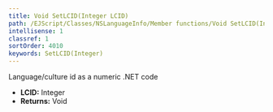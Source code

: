 ```yaml
---
title: Void SetLCID(Integer LCID)
path: /EJScript/Classes/NSLanguageInfo/Member functions/Void SetLCID(Integer p_0)
intellisense: 1
classref: 1
sortOrder: 4010
keywords: SetLCID(Integer)
---
```



Language/culture id as a numeric .NET code



* **LCID:** Integer
* **Returns:** Void


